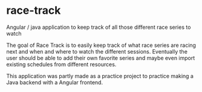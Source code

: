 # race-track
Angular / java application to keep track of all those different race series to watch

The goal of Race Track is to easily keep track of what race series are racing next and when and where to watch the different sessions. Eventually the user should be able to add their own favorite series and maybe even import existing schedules from different resources.

This application was partly made as a practice project to practice making a Java backend with a Angular frontend.
